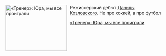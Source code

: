 <!--2025-10-22 11:11:34-->
<div class="yb">
  <div class="rss kino_kino"><a href="https://www.kino-teatr.ru/kino/art/tv/5016/" title="«Тренер»: Юра, мы все проиграли"><img src="https://www.kino-teatr.ru/art/6/1/5016/poster.jpg" width="196" height="147" align="left" hspace="5" style="margin: 0px 10px 0px 5px" alt="«Тренер»: Юра, мы все проиграли"/></a>Режиссерский дебют <a href=http://www.kino-teatr.ru/kino/acter/m/ros/2043/bio/ target=_blank>Данилы Козловского</a>. Не про хоккей, а про футбол <p class="titl"><a href="https://www.kino-teatr.ru/kino/art/tv/5016/">«Тренер»: Юра, мы все проиграли</a></p></div>
</div>
